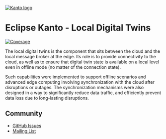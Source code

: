 [![Kanto logo](https://github.com/eclipse-kanto/kanto/raw/main/logo/kanto.svg)](https://eclipse.dev/kanto/)

# Eclipse Kanto - Local Digital Twins

[![Coverage](https://github.com/eclipse-kanto/local-digital-twins/wiki/coverage.svg)](#)

The local digital twins is the component that sits between the cloud and the local message broker at the edge.
Its role is to provide connectivity to the cloud, as well as to ensure that digital twin state is available on a 
local level even in offline mode (no matter of the connection state).

Such capabilities were implemented to support offline scenarios and advanced edge computing involving 
synchronization with the cloud after disruptions or outages. The synchronization mechanisms were also designed in a 
way to significantly reduce data traffic, and efficiently prevent data loss due to long-lasting disruptions.

## Community

* [GitHub Issues](https://github.com/eclipse-kanto/local-digital-twins/issues)
* [Mailing List](https://accounts.eclipse.org/mailing-list/kanto-dev)
